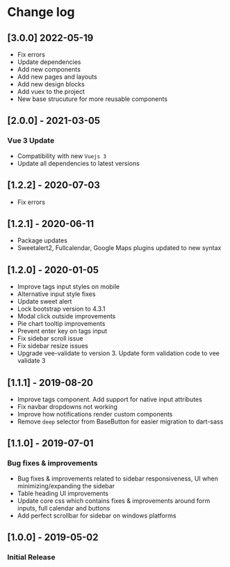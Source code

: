 # Change log

## [3.0.0] 2022-05-19

- Fix errors
- Update dependencies
- Add new components
- Add new pages and layouts
- Add new design blocks
- Add vuex to the project
- New base strucuture for more reusable components

## [2.0.0] - 2021-03-05

### Vue 3 Update

- Compatibility with new `Vuejs 3`
- Update all dependencies to latest versions

## [1.2.2] - 2020-07-03

- Fix errors

## [1.2.1] - 2020-06-11

- Package updates
- Sweetalert2, Fullcalendar, Google Maps plugins updated to new syntax

## [1.2.0] - 2020-01-05

- Improve tags input styles on mobile
- Alternative input style fixes
- Update sweet alert
- Lock bootstrap version to 4.3.1
- Modal click outside improvements
- Pie chart tooltip improvements
- Prevent enter key on tags input
- Fix sidebar scroll issue
- Fix sidebar resize issues
- Upgrade vee-validate to version 3. Update form validation code to vee validate 3

## [1.1.1] - 2019-08-20

- Improve tags component. Add support for native input attributes
- Fix navbar dropdowns not working
- Improve how notifications render custom components
- Remove `deep` selector from BaseButton for easier migration to dart-sass

## [1.1.0] - 2019-07-01

### Bug fixes & improvements

- Bug fixes & improvements related to sidebar responsiveness, UI when minimizing/expanding the sidebar
- Table heading UI improvements
- Update core css which contains fixes & improvements around form inputs, full calendar and buttons
- Add perfect scrollbar for sidebar on windows platforms

## [1.0.0] - 2019-05-02

### Initial Release
